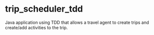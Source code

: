 # trip_scheduler_tdd
Java application using TDD that allows a travel agent to create trips and create/add activities to the trip.
